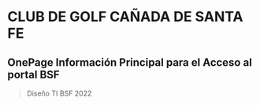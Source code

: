 # CLUB DE GOLF CAÑADA DE SANTA FE
        
## OnePage Información Principal para el Acceso al portal BSF
>Diseño TI BSF 2022
